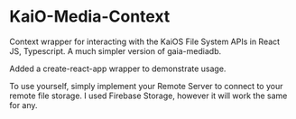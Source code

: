 # KaiO-Media-Context
Context wrapper for interacting with the KaiOS File System APIs in React JS, Typescript. A much simpler version of gaia-mediadb. 

Added a create-react-app wrapper to demonstrate usage. 

To use yourself, simply implement your Remote Server to connect to your remote file storage. I used Firebase Storage, however it will work the same for any.
